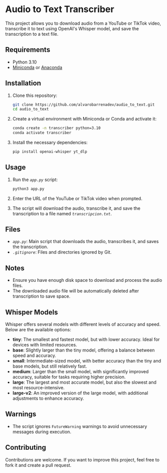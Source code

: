 # Audio to Text Transcriber

This project allows you to download audio from a YouTube or TikTok video, transcribe it to text using OpenAI's Whisper model, and save the transcription to a text file.

## Requirements

- Python 3.10
- [Miniconda](https://docs.conda.io/en/latest/miniconda.html) or [Anaconda](https://docs.conda.io/projects/conda/en/latest/user-guide/install/index.html)

## Installation

1. Clone this repository:
    ```sh
    git clone https://github.com/alvarobarrenadev/audio_to_text.git
    cd audio_to_text
    ```

2. Create a virtual environment with Miniconda or Conda and activate it:
    ```sh
    conda create -n transcriber python=3.10
    conda activate transcriber
    ```

3. Install the necessary dependencies:
    ```sh
    pip install openai-whisper yt_dlp
    ```

## Usage

1. Run the *`app.py`* script:
    ```sh
    python3 app.py
    ```

2. Enter the URL of the YouTube or TikTok video when prompted.

3. The script will download the audio, transcribe it, and save the transcription to a file named *`transcripcion.txt`*.

## Files

- *`app.py`*: Main script that downloads the audio, transcribes it, and saves the transcription.
- *`.gitignore`*: Files and directories ignored by Git.

## Notes

- Ensure you have enough disk space to download and process the audio files.
- The downloaded audio file will be automatically deleted after transcription to save space.

## Whisper Models

Whisper offers several models with different levels of accuracy and speed. Below are the available options:

- **tiny**: The smallest and fastest model, but with lower accuracy. Ideal for devices with limited resources.
- **base**: Slightly larger than the tiny model, offering a balance between speed and accuracy.
- **small**: Intermediate-sized model, with better accuracy than the tiny and base models, but still relatively fast.
- **medium**: Larger than the small model, with significantly improved accuracy, suitable for tasks requiring higher precision.
- **large**: The largest and most accurate model, but also the slowest and most resource-intensive.
- **large-v2**: An improved version of the large model, with additional adjustments to enhance accuracy.

## Warnings

- The script ignores `FutureWarning` warnings to avoid unnecessary messages during execution.

## Contributing

Contributions are welcome. If you want to improve this project, feel free to fork it and create a pull request.